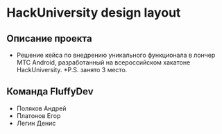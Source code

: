 # HackUniversity design layout

## Описание проекта
* Решение кейса по внедрению уникального функционала в лончер МТС Android, разработанный на всероссийском хакатоне HackUniversity.
*P.S. занято 3 место.

## Команда FluffyDev
* Поляков Андрей
* Платонов Егор
* Легин Денис

